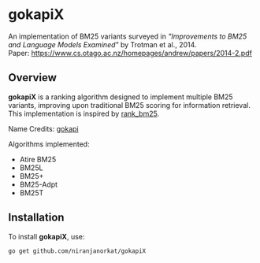# gokapiX

An implementation of BM25 variants surveyed in *"Improvements to BM25 and Language Models Examined"* by Trotman et al., 2014. <br/>
Paper: https://www.cs.otago.ac.nz/homepages/andrew/papers/2014-2.pdf

## Overview

**gokapiX** is a ranking algorithm designed to implement multiple BM25 variants, improving upon traditional BM25 scoring for information retrieval. This implementation is inspired by [rank_bm25](https://github.com/dorianbrown/rank_bm25).

Name Credits: [gokapi](https://github.com/raphaelsty/gokapi)

Algorithms implemented:
- Atire BM25
- BM25L
- BM25+
- BM25-Adpt
- BM25T

## Installation
To install **gokapiX**, use:

```sh
go get github.com/niranjanorkat/gokapiX

